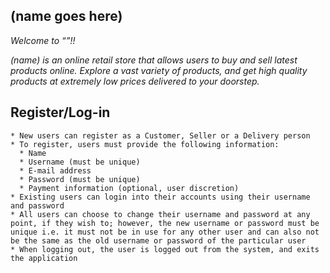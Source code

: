 ## (name goes here)

*Welcome to “”!!*  

*(name) is an online retail store that allows users to buy and sell latest products online. Explore a vast variety of products, and get high quality products at extremely low prices delivered to your doorstep.*  

Register/Log-in
----

    * New users can register as a Customer, Seller or a Delivery person
    * To register, users must provide the following information:
      * Name
      * Username (must be unique)
      * E-mail address
      * Password (must be unique)
      * Payment information (optional, user discretion)
    * Existing users can login into their accounts using their username and password
    * All users can choose to change their username and password at any point, if they wish to; however, the new username or password must be unique i.e. it must not be in use for any other user and can also not be the same as the old username or password of the particular user
    * When logging out, the user is logged out from the system, and exits the application



